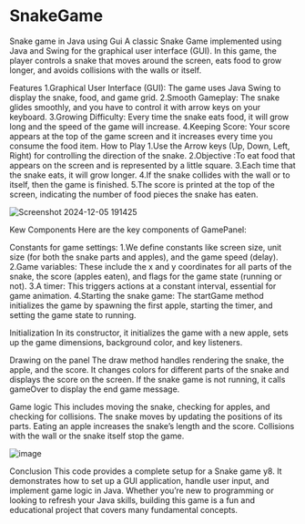 # SnakeGame
Snake game in Java using Gui
A classic Snake Game implemented using Java and Swing for the graphical user interface (GUI). In this game, the player controls a snake that moves around the screen, eats food to grow longer, and avoids collisions with the walls or itself.

Features
1.Graphical User Interface (GUI): The game uses Java Swing to display the snake, food, and game grid.
2.Smooth Gameplay: The snake glides smoothly, and you have to control it with arrow keys on your keyboard.
3.Growing Difficulty: Every time the snake eats food, it will grow long and the speed of the game will increase.
4.Keeping Score: Your score appears at the top of the game screen and it increases every time you consume the food item.
 How to Play
1.Use the Arrow keys (Up, Down, Left, Right) for controlling the direction of the snake.
2.Objective :To eat food that appears on the screen and is represented by a little square.
3.Each time that the snake eats, it will grow longer.
4.If the snake collides with the wall or to itself, then the game is finished.
5.The score is printed at the top of the screen, indicating the number of food pieces the snake has eaten.



![Screenshot 2024-12-05 191425](https://github.com/user-attachments/assets/824fa40d-dbfe-484f-b3ac-28faf83b5d5a)





Kew Components
Here are the key components of GamePanel:

Constants for game settings:
1.We define constants like screen size, unit size (for both the snake parts and apples), and the game speed (delay).
2.Game variables: These include the x and y coordinates for all parts of the snake, the score (apples eaten), and flags for the game state (running or not).
3.A timer: This triggers actions at a constant interval, essential for game animation.
4.Starting the snake game: The startGame method initializes the game by spawning the first apple, starting the timer, and setting the game state to running.

Initialization
In its constructor, it initializes the game with a new apple, sets up the game dimensions, background color, and key listeners.

Drawing on the panel
The draw method handles rendering the snake, the apple, and the score. It changes colors for different parts of the snake and displays the score on the screen. If the snake game is not running, it calls gameOver to display the end game message.

Game logic
This includes moving the snake, checking for apples, and checking for collisions. The snake moves by updating the positions of its parts. Eating an apple increases the snake’s length and the score. Collisions with the wall or the snake itself stop the game.




![image](https://github.com/user-attachments/assets/2d9bea7a-2920-44a3-a4b4-187d2445b54f)






Conclusion
This code provides a complete setup for a Snake game y8. It demonstrates how to set up a GUI application, handle user input, and implement game logic in Java. Whether you’re new to programming or looking to refresh your Java skills, building this game is a fun and educational project that covers many fundamental concepts.

